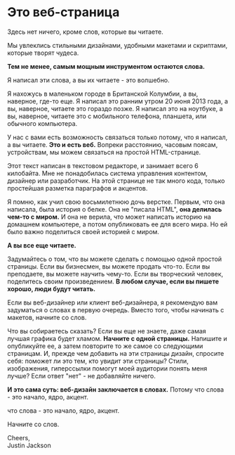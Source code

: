 <style>
  .container { margin: 3em; max-width: 52em }
</style>

# Это веб-страница

Здесь нет ничего, кроме слов, которые вы читаете.

Мы увлеклись стильными дизайнами, удобными макетами и скриптами, которые творят чудеса.

**Тем не менее, самым мощным инструментом остаются слова.**

Я написал эти слова, а вы их читаете - это волшебно.

Я нахожусь в маленьком городе в Британской Колумбии, а вы, наверное, где-то еще. Я написал это ранним утром 20 июня 2013 года, а вы, наверное, читаете это гораздо позже. Я написал это на ноутбуке, а вы, наверное, читаете это с мобильного телефона, планшета, или обычного компьютера.

У нас с вами есть возможность связаться только потому, что я написал, а вы читаете. **Это и есть веб.** Вопреки расстоянию, часовым поясам, устройствам, мы можем связаться на простой HTML-странице.

Этот текст написан в текстовом редакторе, и занимает всего 6 килобайта. Мне не понадобилась система управления контентом, дизайнер или разработчик. На этой странице не так много кода, только простейшая разметка параграфов и акцентов.

Я помню, как учил свою восьмилетнюю дочь верстке. Первым, что она написала, была история о белке. Она не "писала HTML", **она делилась чем-то с миром.** И она не верила, что может написать историю на домашнем компьютере, а потом опубликовать ее для всего мира. Но ей было важно поделиться своей историей с миром.

**А вы все еще читаете.**

Задумайтесь о том, что вы можете сделать с помощью одной простой страницы. Если вы бизнесмен, вы можете продать что-то. Если вы преподаете, вы можете научить чему-то. Если вы творческий человек, поделитесь своим произведением. **В любом случае, если вы пишете хорошо, люди будут читать.**

Если вы веб-дизайнер или клиент веб-дизайнера, я рекомендую вам задуматься о словах в первую очередь. Вместо того, чтобы начинать с макетов, начните со слов.

Что вы собираетесь сказать? Если вы еще не знаете, даже самая лучшая графика будет хламом. **Начните с одной страницы.** Напишите и опубликуйте ее, а затем повторите то же самое со следующими страницам. И, прежде чем добавить на эти страницы дизайн, спросите себя: поможет ли это тем, кто увидит эти страницы? Стили, изображения, гиперссылки помогут моей аудитории понять меня лучше? Если ответ "нет" - не добавляйте ничего.

**И это сама суть: веб-дизайн заключается в словах.** Потому что слова - это начало, ядро, акцент.

что слова - это начало, ядро, акцент.

Начните со слов.

Cheers,  
Justin Jackson
